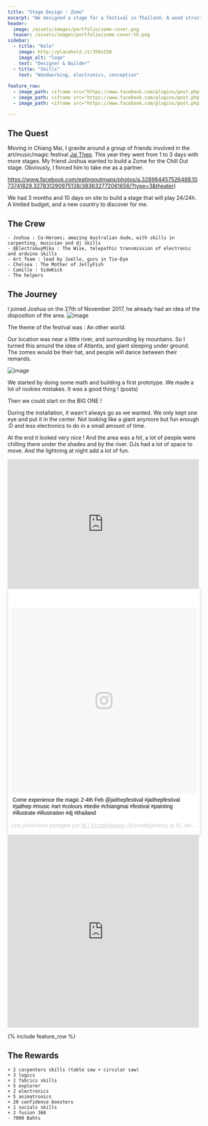 ```yaml
---
title: "Stage Design : Zome"
excerpt: "We designed a stage for a festival in Thailand. A wood structure with animatronic eye."
header:
  image: /assets/images/portfolio/zome-cover.png
  teaser: /assets/images/portfolio/zome-cover-th.png
sidebar:
  - title: "Role"
    image: http://placehold.it/350x250
    image_alt: "logo"
    text: "Designer & Builder"
  - title: "Skills"
    text: "Woodworking, electronics, conception"
    
feature_row:
  - image_path: <iframe src="https://www.facebook.com/plugins/post.php?href=https%3A%2F%2Fwww.facebook.com%2F146171972637348%2Fphotos%2Fa.146706389250573.1073741829.146171972637348%2F152611745326704%2F%3Ftype%3D3&width=500" width="500" height="503" style="border:none;overflow:hidden" scrolling="no" frameborder="0" allowTransparency="true"></iframe>
  - image_path: <iframe src="https://www.facebook.com/plugins/post.php?href=https%3A%2F%2Fwww.facebook.com%2F146171972637348%2Fphotos%2Fa.146706389250573.1073741829.146171972637348%2F152611745326704%2F%3Ftype%3D3&width=500" width="500" height="503" style="border:none;overflow:hidden" scrolling="no" frameborder="0" allowTransparency="true"></iframe>
  - image_path: <iframe src="https://www.facebook.com/plugins/post.php?href=https%3A%2F%2Fwww.facebook.com%2F146171972637348%2Fphotos%2Fa.146706389250573.1073741829.146171972637348%2F152611745326704%2F%3Ftype%3D3&width=500" width="500" height="503" style="border:none;overflow:hidden" scrolling="no" frameborder="0" allowTransparency="true"></iframe>

---
```

 
## The Quest 

Moving in Chiang Mai, I gravite around a group of friends involved in the art/music/magic festival [Jai Thep](http://jaithepfestival.com/). This year they went from 1 to 3 days with more stages. My friend Joshua wanted to build a Zome for the Chill Out stage. Obviously, I forced him to take me as a partner. 

https://www.facebook.com/eatingoutmaps/photos/a.328984457526488.1073741829.327831290975138/383632772061656/?type=3&theater)

We had 3 months and 10 days on site to build a stage that will play 24/24h. A limited budget, and a new country to discover for me.

## The Crew

```
- Joshua : Co-Heroes; amazing Australian dude, with skills in carpenting, musician and dj skills
- @ElectroGuyMika : The Wise, telepathic transmission of electronic and arduino skills
- Art Team : lead by Joelle, guru in Tie-Dye
- Chelsea : The Mother of JellyFish
- Camille : SideKick
- The helpers
```

## The Journey

I joined Joshua on the 27th of November 2017, he already had an idea of the disposition of the area.
![image](https://user-images.githubusercontent.com/25099826/34670740-3aa856f2-f4aa-11e7-9066-e03c92103ecc.png)

The theme of the festival was : An other world.

Our location was near a little river, and surrounding by mountains. So I turned this around the idea of Atlantis, and giant sleeping under ground. The zomes would be their hat, and people will dance between their remands. 

![image](https://user-images.githubusercontent.com/25099826/34670677-e63bdf44-f4a9-11e7-8631-25b7295d018e.png)




We started by doing some math and building a first prototype. We made a lot of rookies mistakes. It was a good thing ! (posts)


Then we could start on the BIG ONE !

During the installation, it wasn't always go as we wanted. We only kept one eye and put it in the center. Not looking like a giant anymore but fun enough :D and less electronics to do in a small amount of time.

At the end it looked very nice ! And the area was a hit, a lot of people were chilling there under the shades and by the river. DJs had a lot of space to move. And the lightning at night add a lot of fun.

<iframe src="https://www.facebook.com/plugins/post.php?href=https%3A%2F%2Fwww.facebook.com%2Featingoutmaps%2Fphotos%2Fa.328984457526488.1073741829.327831290975138%2F383632772061656%2F%3Ftype%3D3&width=500" width="500" height="338" style="border:none;overflow:hidden" scrolling="no" frameborder="0" allowTransparency="true"></iframe>

<blockquote class="instagram-media" data-instgrm-captioned data-instgrm-permalink="https://www.instagram.com/p/BenDBEZhsqL/" data-instgrm-version="8" style=" background:#FFF; border:0; border-radius:3px; box-shadow:0 0 1px 0 rgba(0,0,0,0.5),0 1px 10px 0 rgba(0,0,0,0.15); margin: 1px; max-width:658px; padding:0; width:99.375%; width:-webkit-calc(100% - 2px); width:calc(100% - 2px);"><div style="padding:8px;"> <div style=" background:#F8F8F8; line-height:0; margin-top:40px; padding:50% 0; text-align:center; width:100%;"> <div style=" background:url(data:image/png;base64,iVBORw0KGgoAAAANSUhEUgAAACwAAAAsCAMAAAApWqozAAAABGdBTUEAALGPC/xhBQAAAAFzUkdCAK7OHOkAAAAMUExURczMzPf399fX1+bm5mzY9AMAAADiSURBVDjLvZXbEsMgCES5/P8/t9FuRVCRmU73JWlzosgSIIZURCjo/ad+EQJJB4Hv8BFt+IDpQoCx1wjOSBFhh2XssxEIYn3ulI/6MNReE07UIWJEv8UEOWDS88LY97kqyTliJKKtuYBbruAyVh5wOHiXmpi5we58Ek028czwyuQdLKPG1Bkb4NnM+VeAnfHqn1k4+GPT6uGQcvu2h2OVuIf/gWUFyy8OWEpdyZSa3aVCqpVoVvzZZ2VTnn2wU8qzVjDDetO90GSy9mVLqtgYSy231MxrY6I2gGqjrTY0L8fxCxfCBbhWrsYYAAAAAElFTkSuQmCC); display:block; height:44px; margin:0 auto -44px; position:relative; top:-22px; width:44px;"></div></div> <p style=" margin:8px 0 0 0; padding:0 4px;"> <a href="https://www.instagram.com/p/BenDBEZhsqL/" style=" color:#000; font-family:Arial,sans-serif; font-size:14px; font-style:normal; font-weight:normal; line-height:17px; text-decoration:none; word-wrap:break-word;" target="_blank">Come experience the magic 2-4th Feb  @jaithepfestival  #jaithepfestival #jaithep #music #art #colours #tiedie #chiangmai #festival #painting #illustrate #illustration #dj #thailand</a></p> <p style=" color:#c9c8cd; font-family:Arial,sans-serif; font-size:14px; line-height:17px; margin-bottom:0; margin-top:8px; overflow:hidden; padding:8px 0 7px; text-align:center; text-overflow:ellipsis; white-space:nowrap;">Une publication partagée par <a href="https://www.instagram.com/scrabbyknees/" style=" color:#c9c8cd; font-family:Arial,sans-serif; font-size:14px; font-style:normal; font-weight:normal; line-height:17px;" target="_blank"> W / Scrabbyknees</a> (@scrabbyknees) le <time style=" font-family:Arial,sans-serif; font-size:14px; line-height:17px;" datetime="2018-01-31T10:14:49+00:00">31 Janv. 2018 à 2 :14 PST</time></p></div></blockquote>
<script async defer src="//www.instagram.com/embed.js"></script>

<iframe src="https://www.facebook.com/plugins/post.php?href=https%3A%2F%2Fwww.facebook.com%2F146171972637348%2Fphotos%2Fa.146706389250573.1073741829.146171972637348%2F152611745326704%2F%3Ftype%3D3&width=500" width="500" height="503" style="border:none;overflow:hidden" scrolling="no" frameborder="0" allowTransparency="true"></iframe>

{% include feature_row %}



## The Rewards 

```
+ 2 carpenters skills (table saw + circular saw)
+ 3 logics
+ 1 fabrics skills
+ 5 explorer
+ 2 electronics
+ 5 animatronics
+ 20 confidence boosters
+ 1 socials skills
+ 2 fusion 360
- 7000 Bahts
```

